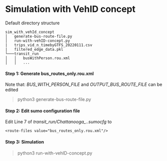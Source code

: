 # Simulation with VehID concept
Default directory structure
```
sim_with_vehId_concept
│   generate-bus-route-file.py
│   run-with-vehID-concept.py
|   trips_vid_n_timebyGTFS_20220111.csv
|   filtered_edge_data.pkl
└───transit_run
│   │   busWithPerson.rou.xml
│   │   ...
```

#### Step 1: Generate bus_routes_only.rou.xml
Note that: *BUS_WITH_PERSON_FILE* and *OUTPUT_BUS_ROUTE_FILE* can be edited
> python3 generate-bus-route-file.py

#### Step 2: Edit sumo configuration file 

Edit Line 7 of *transit_run/Chattanooga_..sumocfg* to
```
<route-files value="bus_routes_only.rou.xml"/>
```

#### Step 3: Simulation
> python3 run-with-vehID-concept.py 